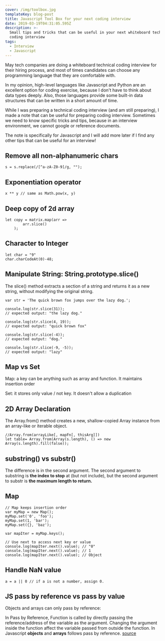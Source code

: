 ```yaml
---
cover: /img/toolbox.jpg
templateKey: blog-post
title: Javascript Tool Box for your next coding interview
date: 2019-03-19T04:31:05.595Z
description: >-
  Small tips and tricks that can be useful in your next whiteboard technical
  coding interview
tags:
  - Interview
  - Javascript
---
```

May tech companies are doing a whiteboard technical coding interview for their hiring process, and most of times candidates can choose any programming language that they are comfortable with. 

In my opinion, high-level languages like Javascript and Python are an excellent option for coding exercise, because I don't have to think about data types deeply. Also, those languages provide some built-in data structures that can be written in a short amount of time. 

While I was preparing a technical coding interview (and am still preparing), I made a note that can be useful for preparing coding interview. Sometimes we need to know specific tricks and tips, because in an interview environment, we cannot google or reference documents. 

The note is specifically for Javascript and I will add more later if I find any other tips that can be useful for an interview!



## Remove all non-alphanumeric chars

    s = s.replace(/[^a-zA-Z0-9]/g, "");

## Exponentiation operator

    x ** y // same as Math.pow(x, y)

## Deep copy of 2d array

    let copy = matrix.map(arr => 
            arr.slice()
        );

## Character to Integer 

    let char = "9"
    char.charCodeAt(0)-48;

## Manipulate String: String.prototype.slice()

The slice() method extracts a section of a string and returns it as a new string, without modifying the original string.

    var str = 'The quick brown fox jumps over the lazy dog.';
    
    console.log(str.slice(31));
    // expected output: "the lazy dog."
    
    console.log(str.slice(4, 19));
    // expected output: "quick brown fox"
    
    console.log(str.slice(-4));
    // expected output: "dog."
    
    console.log(str.slice(-9, -5));
    // expected output: "lazy"

## Map vs Set

Map: a key can be anything such as array and function. It maintains insertion order

Set: it stores only value / not key. It doesn't allow a duplication

## 2D Array Declaration

The Array.from() method creates a new, shallow-copied Array instance from an array-like or iterable object.

    //Array.from(arrayLike[, mapFn[, thisArg]])
    let table= Array.from(Array(s.length), () => new Array(s.length).fill(false));

## substring() vs substr()

The difference is in the second argument. The second argument to substring is **the index to stop** at (but not include), but the second argument to substr is **the maximum length to return.**

## Map 

    // Map keeps insertion order
    var myMap = new Map();
    myMap.set('0', 'foo');
    myMap.set(1, 'bar');
    myMap.set({}, 'baz');
    
    var mapIter = myMap.keys();
    
    // Use next to access next key or value 
    console.log(mapIter.next().value); // "0"
    console.log(mapIter.next().value); // 1
    console.log(mapIter.next().value); // Object


## Handle NaN value

```
a = a || 0 // if a is not a number, assign 0.
```

## JS pass by reference vs pass by value

Objects and arrays can only pass by reference: 

In Pass by Reference, Function is called by directly passing the reference/address of the variable as the argument. Changing the argument inside the function affect the variable passed from outside the function. In Javascript **objects** and **arrays** follows pass by reference.
[source](https://medium.com/nodesimplified/javascript-pass-by-value-and-pass-by-reference-in-javascript-fcf10305aa9c)
